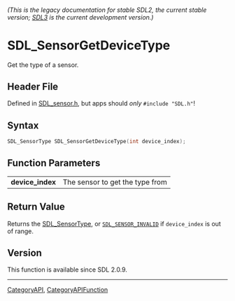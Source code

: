 ###### (This is the legacy documentation for stable SDL2, the current stable version; [SDL3](https://wiki.libsdl.org/SDL3/) is the current development version.)
# SDL_SensorGetDeviceType

Get the type of a sensor.

## Header File

Defined in [SDL_sensor.h](https://github.com/libsdl-org/SDL/blob/SDL2/include/SDL_sensor.h), but apps should _only_ `#include "SDL.h"`!

## Syntax

```c
SDL_SensorType SDL_SensorGetDeviceType(int device_index);

```

## Function Parameters

|                      |                                 |
| -------------------- | ------------------------------- |
| **device_index**     | The sensor to get the type from |

## Return Value

Returns the [SDL_SensorType](SDL_SensorType), or
[`SDL_SENSOR_INVALID`](SDL_SENSOR_INVALID) if `device_index` is out of
range.

## Version

This function is available since SDL 2.0.9.

----
[CategoryAPI](CategoryAPI), [CategoryAPIFunction](CategoryAPIFunction)

